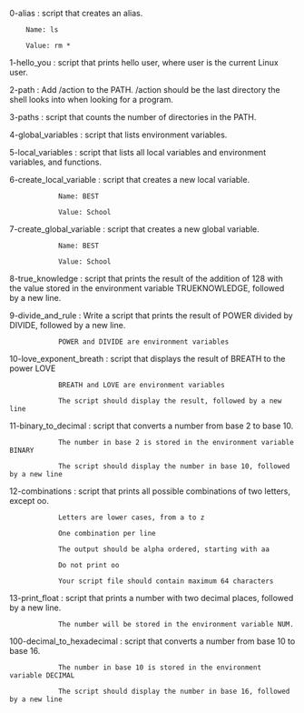 0-alias : script that creates an alias.

		Name: ls

		Value: rm *

1-hello_you : script that prints hello user, where user is the current Linux user.

2-path : Add /action to the PATH. /action should be the last directory the shell looks into when looking for a program.

3-paths : script that counts the number of directories in the PATH.

4-global_variables : script that lists environment variables.

5-local_variables : script that lists all local variables and environment variables, and functions.

6-create_local_variable :  script that creates a new local variable.

				Name: BEST

				Value: School

7-create_global_variable : script that creates a new global variable.

				Name: BEST

				Value: School

8-true_knowledge : script that prints the result of the addition of 128 with the value stored in the environment variable TRUEKNOWLEDGE, followed by a new line.

9-divide_and_rule : Write a script that prints the result of POWER divided by DIVIDE, followed by a new line.

				POWER and DIVIDE are environment variables

10-love_exponent_breath : script that displays the result of BREATH to the power LOVE

				BREATH and LOVE are environment variables

				The script should display the result, followed by a new line

11-binary_to_decimal : script that converts a number from base 2 to base 10.

				The number in base 2 is stored in the environment variable BINARY

				The script should display the number in base 10, followed by a new line

12-combinations : script that prints all possible combinations of two letters, except oo.

				Letters are lower cases, from a to z

				One combination per line

				The output should be alpha ordered, starting with aa

				Do not print oo

				Your script file should contain maximum 64 characters

13-print_float : script that prints a number with two decimal places, followed by a new line.

				The number will be stored in the environment variable NUM.

100-decimal_to_hexadecimal : script that converts a number from base 10 to base 16.

				The number in base 10 is stored in the environment variable DECIMAL

				The script should display the number in base 16, followed by a new line


